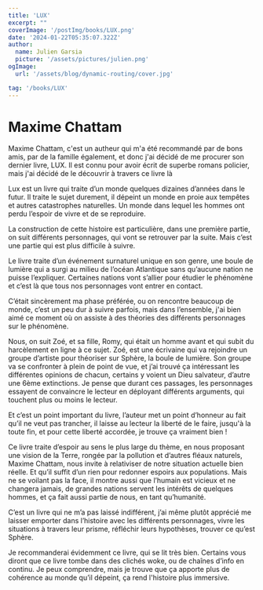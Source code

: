 ```yaml
---
title: 'LUX'
excerpt: ""
coverImage: '/postImg/books/LUX.png'
date: '2024-01-22T05:35:07.322Z'
author:
  name: Julien Garsia
  picture: '/assets/pictures/julien.png'
ogImage:
  url: '/assets/blog/dynamic-routing/cover.jpg'

tag: '/books/LUX'
---
```



# Maxime Chattam 

Maxime Chattam, c'est un autheur qui m'a été recommandé par de bons amis, par de la famille également, et donc j'ai décidé de me procurer son dernier livre, LUX. Il est connu pour avoir écrit de superbe romans policier, mais j'ai décidé de le découvrir à travers ce livre là

Lux est un livre qui traite d’un monde quelques dizaines d’années dans le futur. Il traite le sujet durement, il dépeint un monde en proie aux tempêtes et autres catastrophes naturelles. Un monde dans lequel les hommes ont perdu l’espoir de vivre et de se reproduire.

La construction de cette histoire est particulière, dans une première partie, on suit différents personnages, qui vont se retrouver par la suite. Mais c’est une partie qui est plus difficile à suivre.

Le livre traite d’un événement surnaturel unique en son genre, une boule de lumière qui a surgi au milieu de l’océan Atlantique sans qu’aucune nation ne puisse l’expliquer. Certaines nations vont s’allier pour étudier le phénomène et c’est là que tous nos personnages vont entrer en contact.

C’était sincèrement ma phase préférée, ou on rencontre beaucoup de monde, c’est un peu dur à suivre parfois, mais dans l’ensemble, j'ai bien aimé ce moment où on assiste à des théories des différents personnages sur le phénomène. 

Nous, on suit Zoé, et sa fille, Romy, qui était un homme avant et qui subit du harcèlement en ligne à ce sujet. Zoé, est une écrivaine qui va rejoindre un groupe d’artiste pour théoriser sur Sphère, la boule de lumière. Son groupe va se confronter à plein de point de vue, et j’ai trouvé ça intéressant les différentes opinions de chacun, certains y voient un Dieu salvateur, d’autre une 6ème extinctions. Je pense que durant ces passages, les personnages essayent de convaincre le lecteur en déployant différents arguments, qui touchent plus ou moins le lecteur.

Et c’est un point important du livre, l’auteur met un point d’honneur au fait qu’il ne veut pas trancher, il laisse au lecteur la liberté de le faire, jusqu'à la toute fin, et pour cette liberté accordée, je trouve ça vraiment bien !

Ce livre traite d’espoir au sens le plus large du thème, en nous proposant une vision de la Terre, rongée par la pollution et d’autres fléaux naturels, Maxime Chattam, nous invite à relativiser de notre situation actuelle bien réelle. Et qu’il suffit d’un rien pour redonner espoirs aux populations. Mais ne se voilant pas la face, il montre aussi que l’humain est vicieux et ne changera jamais, de grandes nations servent les intérêts de quelques hommes, et ça fait aussi partie de nous, en tant qu’humanité.

C’est un livre qui ne m’a pas laissé indifférent, j’ai même plutôt apprécié me laisser emporter dans l’histoire avec les différents personnages, vivre les situations à travers leur prisme, réfléchir leurs hypothèses, trouver ce qu’est Sphère.

Je recommanderai évidemment ce livre, qui se lit très bien. Certains vous diront que ce livre tombe dans des clichés woke, ou de chaînes d’info en continu. Je peux comprendre, mais je trouve que ça apporte plus de cohérence au monde qu’il dépeint, ça rend l'histoire plus immersive. 

